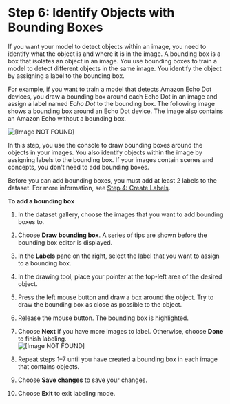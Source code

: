 # Step 6: Identify Objects with Bounding Boxes<a name="gs-draw-bounding-boxes"></a>

If you want your model to detect objects within an image, you need to identify what the object is and where it is in the image\. A bounding box is a box that isolates an object in an image\. You use bounding boxes to train a model to detect different objects in the same image\. You identify the object by assigning a label to the bounding box\. 

For example, if you want to train a model that detects Amazon Echo Dot devices, you draw a bounding box around each Echo Dot in an image and assign a label named *Echo Dot* to the bounding box\. The following image shows a bounding box around an Echo Dot device\. The image also contains an Amazon Echo without a bounding box\.

![\[Image NOT FOUND\]](http://docs.aws.amazon.com/rekognition/latest/customlabels-dg/images/dot.png)

 In this step, you use the console to draw bounding boxes around the objects in your images\. You also identify objects within the image by assigning labels to the bounding box\. If your images contain scenes and concepts, you don't need to add bounding boxes\.

Before you can add bounding boxes, you must add at least 2 labels to the dataset\. For more information, see [Step 4: Create Labels](gs-create-labels.md)\.

**To add a bounding box**

1. In the dataset gallery, choose the images that you want to add bounding boxes to\.

1. Choose **Draw bounding box**\. A series of tips are shown before the bounding box editor is displayed\.

1. In the **Labels** pane on the right, select the label that you want to assign to a bounding box\.

1. In the drawing tool, place your pointer at the top\-left area of the desired object\.

1. Press the left mouse button and draw a box around the object\. Try to draw the bounding box as close as possible to the object\. 

1. Release the mouse button\. The bounding box is highlighted\.

1. Choose **Next** if you have more images to label\. Otherwise, choose **Done** to finish labeling\.  
![\[Image NOT FOUND\]](http://docs.aws.amazon.com/rekognition/latest/customlabels-dg/images/draw-bounding-box.png)

1. Repeat steps 1–7 until you have created a bounding box in each image that contains objects\. 

1. Choose **Save changes** to save your changes\. 

1. Choose **Exit** to exit labeling mode\.
